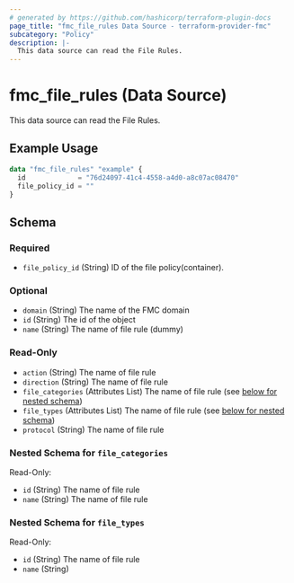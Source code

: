 ```yaml
---
# generated by https://github.com/hashicorp/terraform-plugin-docs
page_title: "fmc_file_rules Data Source - terraform-provider-fmc"
subcategory: "Policy"
description: |-
  This data source can read the File Rules.
---
```


# fmc_file_rules (Data Source)

This data source can read the File Rules.

## Example Usage

```terraform
data "fmc_file_rules" "example" {
  id             = "76d24097-41c4-4558-a4d0-a8c07ac08470"
  file_policy_id = ""
}
```

<!-- schema generated by tfplugindocs -->
## Schema

### Required

- `file_policy_id` (String) ID of the file policy(container).

### Optional

- `domain` (String) The name of the FMC domain
- `id` (String) The id of the object
- `name` (String) The name of file rule (dummy)

### Read-Only

- `action` (String) The name of file rule
- `direction` (String) The name of file rule
- `file_categories` (Attributes List) The name of file rule (see [below for nested schema](#nestedatt--file_categories))
- `file_types` (Attributes List) The name of file rule (see [below for nested schema](#nestedatt--file_types))
- `protocol` (String) The name of file rule

<a id="nestedatt--file_categories"></a>
### Nested Schema for `file_categories`

Read-Only:

- `id` (String) The name of file rule
- `name` (String) The name of file rule


<a id="nestedatt--file_types"></a>
### Nested Schema for `file_types`

Read-Only:

- `id` (String) The name of file rule
- `name` (String)

